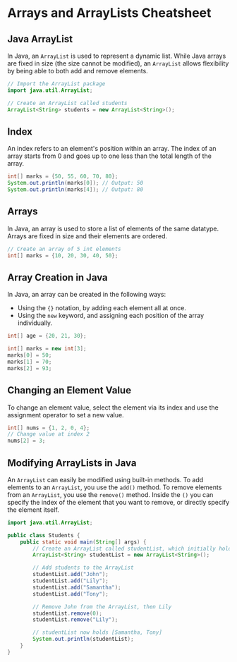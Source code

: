# Arrays and ArrayLists Cheatsheet

## Java ArrayList

In Java, an `ArrayList` is used to represent a dynamic list. While Java arrays are fixed in size (the size cannot be modified), an `ArrayList` allows flexibility by being able to both add and remove elements.

```java
// Import the ArrayList package
import java.util.ArrayList;

// Create an ArrayList called students
ArrayList<String> students = new ArrayList<String>();
```

## Index

An index refers to an element's position within an array. The index of an array starts from 0 and goes up to one less than the total length of the array.

```java
int[] marks = {50, 55, 60, 70, 80};
System.out.println(marks[0]); // Output: 50
System.out.println(marks[4]); // Output: 80
```

## Arrays

In Java, an array is used to store a list of elements of the same datatype. Arrays are fixed in size and their elements are ordered.

```java
// Create an array of 5 int elements
int[] marks = {10, 20, 30, 40, 50};
```

## Array Creation in Java

In Java, an array can be created in the following ways:

-   Using the `{}` notation, by adding each element all at once.
-   Using the `new` keyword, and assigning each position of the array individually.

```java
int[] age = {20, 21, 30};

int[] marks = new int[3];
marks[0] = 50;
marks[1] = 70;
marks[2] = 93;
```

## Changing an Element Value

To change an element value, select the element via its index and use the assignment operator to set a new value.

```java
int[] nums = {1, 2, 0, 4};
// Change value at index 2
nums[2] = 3;
```

## Modifying ArrayLists in Java

An `ArrayList` can easily be modified using built-in methods. To add elements to an `ArrayList`, you use the `add()` method. To remove elements from an `ArrayList`, you use the `remove()` method. Inside the `()` you can specify the index of the element that you want to remove, or directly specify the element itself.

```java
import java.util.ArrayList;

public class Students {
    public static void main(String[] args) {
        // Create an ArrayList called studentList, which initially holds []
        ArrayList<String> studentList = new ArrayList<String>();

        // Add students to the ArrayList
        studentList.add("John");
        studentList.add("Lily");
        studentList.add("Samantha");
        studentList.add("Tony");

        // Remove John from the ArrayList, then Lily
        studentList.remove(0);
        studentList.remove("Lily");

        // studentList now holds [Samantha, Tony]
        System.out.println(studentList);
    }
}
```
